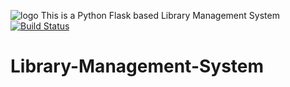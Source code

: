   ![logo](https://github.com/rahuladitya303/Library-Managament-System/blob/master/Library_Management_System/static/user.png) 
This is a Python Flask based Library Management System
[![Build Status](https://travis-ci.org/rahuladitya303/Library-Managament-System.svg?branch=master)](https://travis-ci.org/rahuladitya303/Library-Managament-System)
# Library-Management-System